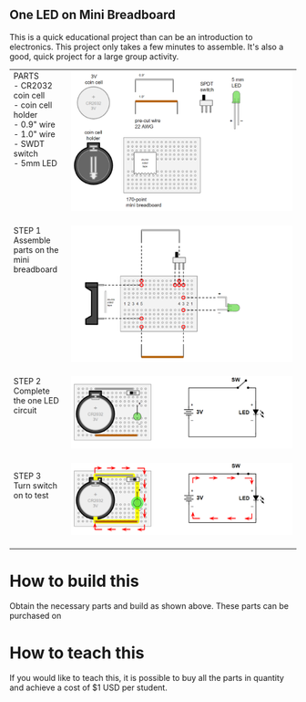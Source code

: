 ## One LED on Mini Breadboard

This is a quick educational project than can be an introduction to electronics. This project only takes a few minutes to assemble. It's also a good, quick project for a large group activity.

<table>
  
<tr><td width=20% valign=top>
PARTS<br>
- CR2032 coin cell <br>
- coin cell holder <br>
- 0.9" wire <br>
- 1.0" wire <br>
- SWDT switch <br>
- 5mm LED <br>
</td><td>
<img src="oneledbb_step1_parts.png">
<br><br>
</td></tr>

<tr><td width=20% valign=top>
STEP 1<br>Assemble parts on the mini breadboard
</td><td>
<img src="oneledbb_step2_build.png">
<br><br>
</td></tr>

<tr><td width=20% valign=top>
STEP 2<br>Complete the one LED circuit
</td><td>
<img src="oneledbb_step3_done.png">
<br><br>
</td></tr>

<tr><td width=20% valign=top>

STEP 3<br>Turn switch on to test
</td><td>
<img src="oneledbb_step4_test.png">
<br><br>
  
</td></tr>
</table>

# How to build this

Obtain the necessary parts and build as shown above. These parts can be purchased on 

# How to teach this 

If you would like to teach this, it is possible to buy all the parts in quantity and achieve a cost of $1 USD per student. 
